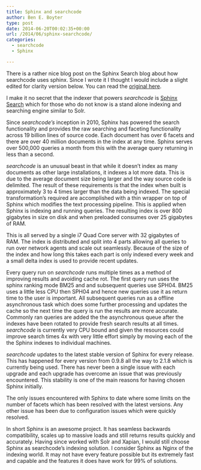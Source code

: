```yaml
---
title: Sphinx and searchcode
author: Ben E. Boyter
type: post
date: 2014-06-20T00:02:35+00:00
url: /2014/06/sphinx-searchcode/
categories:
  - searchcode
  - Sphinx

---
```

There is a rather nice blog post on the Sphinx Search blog about how searchcode uses sphinx. Since I wrote it I thought I would include a slight edited for clarity version below. You can read the [original here][1].

I make it no secret that the indexer that powers _searchcode_ is [Sphinx Search][2] which for those who do not know is a stand alone indexing and searching engine similar to Solr.

Since _searchcode&#8217;s_ inception in 2010, Sphinx has powered the search functionality and provides the raw searching and faceting functionality across 19 billion lines of source code. Each document has over 6 facets and there are over 40 million documents in the index at any time. Sphinx serves over 500,000 queries a month from this with the average query returning in less than a second.

_searchcode_ is an unusual beast in that while it doesn&#8217;t index as many documents as other large installations, it indexes a lot more data. This is due to the average document size being larger and the way source code is delimited. The result of these requirements is that the index when built is approximately 3 to 4 times larger than the data being indexed. The special transformation&#8217;s required are accomplished with a thin wrapper on top of Sphinx which modifies the text processing pipeline. This is applied when Sphinx is indexing and running queries. The resulting index is over 800 gigabytes in size on disk and when preloaded consumes over 25 gigabytes of RAM.

This is all served by a single i7 Quad Core server with 32 gigabytes of RAM. The index is distributed and split into 4 parts allowing all queries to run over network agents and scale out seamlessly. Because of the size of the index and how long this takes each part is only indexed every week and a small delta index is used to provide recent updates.

Every query run on _searchcode_ runs multiple times as a method of improving results and avoiding cache rot. The first query run uses the sphinx ranking mode BM25 and and subsequent queries use SPH04. BM25 uses a little less CPU then SPH04 and hence new queries use it as return time to the user is important. All subsequent queries run as a offline asynchronous task which does some further processing and updates the cache so the next time the query is run the results are more accurate. Commonly ran queries are added the the asynchronous queue after the indexes have been rotated to provide fresh search results at all times. _searchcode_ is currently very CPU bound and given the resources could improve search times 4x with very little effort simply by moving each of the the Sphinx indexes to individual machines.

_searchcode_ updates to the latest stable version of Sphinx for every release. This has happened for every version from 0.9.8 all the way to 2.1.8 which is currently being used. There has never been a single issue with each upgrade and each upgrade has overcome an issue that was previously encountered. This stability is one of the main reasons for having chosen Sphinx initially.

The only issues encountered with Sphinx to date where some limits on the number of facets which has been resolved with the latest versions. Any other issue has been due to configuration issues which were quickly resolved.

In short Sphinx is an awesome project. It has seamless backwards compatibility, scales up to massive loads and still returns results quickly and accurately. Having since worked with Solr and Xapian, I would still choose Sphinx as searchcode&#8217;s indexing solution. I consider Sphinx as Nginx of the indexing world. It may not have every feature possible but its extremely fast and capable and the features it does have work for 99% of solutions.

 [1]: http://sphinxsearch.com/blog/2014/06/19/sphinx-searches-code-at-searchcode-com/
 [2]: http://sphinxsearch.com/